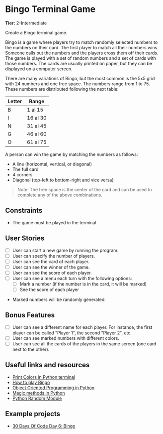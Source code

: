 # Bingo Terminal Game

**Tier:** 2-Intermediate

Create a Bingo terminal game.

Bingo is a game where players try to match randomly selected numbers to the numbers on their card. The first player to match all their numbers wins. Someone calls out the numbers and the players cross them off their cards. The game is played with a set of random numbers and a set of cards with those numbers. The cards are usually printed on paper, but they can be displayed on a computer screen.

There are many variations of Bingo, but the most common is the 5x5 grid with 24 numbers and one free space. The numbers range from 1 to 75. These numbers are distributed following the next table:

| Letter| Range    |
| ----- | -------- |
| B     | 1 al 15  |
| I     | 16 al 30 |
| N     | 31 al 45 |
| G     | 46 al 60 |
| O     | 61 al 75 |

A person can win the game by matching the numbers as follows:

- A line (horizontal, vertical, or diagonal)
- The full card
- 4 corners
- Diagonal (top-left to bottom-right and vice versa)

> Note: The free space is the center of the card and can be used to complete any of the above combinations.

## Constraints

- The game must be played in the terminal

## User Stories

- [ ] User can start a new game by running the program.
- [ ] User can specify the number of players.
- [ ] User can see the card of each player.
- [ ] User can see the winner of the game.
- [ ] User can see the score of each player.
- [ ] User can see a menu each turn with the following options:
  - [ ] Mark a number (if the number is in the card, it will be marked)
  - [ ] See the score of each player
- Marked numbers will be randomly generated.

## Bonus Features

- [ ] User can see a different name for each player. For instance, the first player can be called "Player 1", the second "Player 2", etc.
- [ ] User can see marked numbers with different colors.
- [ ] User can see all the cards of the players in the same screen (one card next to the other).

## Useful links and resources

- [Print Colors in Python terminal](https://www.geeksforgeeks.org/print-colors-python-terminal/)
- [How to play Bingo](https://www.youtube.com/watch?v=nGCEpUAnkSg)
- [Object Oriented Programming in Python](https://realpython.com/python3-object-oriented-programming/)
- [Magic methods in Python](https://www.tutorialsteacher.com/python/magic-methods-in-python#:~:text=Python%20%2D%20Magic%20or%20Dunder%20Methods,class%20on%20a%20certain%20action.)
- [Python Random Module](https://www.tutorialsteacher.com/python/random-module)

## Example projects

- [30 Days Of Code Day 6: Bingo](https://github.com/crixodia/30doc/blob/main/day_6/main.py)
